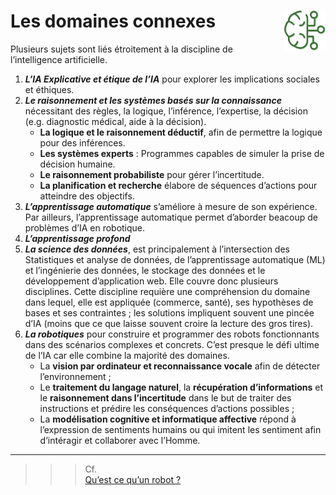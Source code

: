 # **Les domaines connexes** <a href="../../../"><img src="https://github.com/MiKL5/BI/raw/master/assets/bi.svg" alt="Les intelligences artificielles" align="right" height="64px"></a></h1>
Plusieurs sujets sont liés étroitement à la discipline de l’intelligence artificielle.

1. _**L’IA Explicative et étique de l’IA**_ pour explorer les implications sociales et éthiques.
2. _**Le raisonnement et les systèmes basés sur la connaissance**_ nécessitant des règles, la logique, l’inférence, l’expertise, la décision (e.g. diagnostic médical, aide à la décision).
    * **La logique et le raisonnement déductif**, afin de permettre la logique pour des inférences.
    * **Les systèmes experts** : Programmes capables de simuler la prise de décision humaine.
    * **Le raisonnement probabiliste** pour gérer l’incertitude.
    * **La planification et recherche** élabore de séquences d’actions pour atteindre des objectifs.
3. _**L’apprentissage automatique**_ s’améliore à mesure de son expérience.
    Par ailleurs, l’apprentissage automatique permet d’aborder beacoup de problèmes d’IA en robotique.
4. _**L’apprentissage profond**_
5. _**La science des données**_, est principalement à l’intersection des Statistiques et analyse de données, de l’apprentissage automatique (ML) et l’ingénierie des données, le stockage des données et le développement d’application web. Elle couvre donc plusieurs disciplines. Cette discipline requière une compréhension du domaine dans lequel, elle est appliquée (commerce, santé), ses hypothèses de bases et ses contraintes ; les solutions impliquent souvent une pincée d’IA (moins que ce que laisse souvent croire la lecture des gros tires).
6. _**La robotiques**_ pour construire et programmer des robots fonctionnants dans des scénarios complexes et concrets. C’est presque le défi ultime de l’IA car elle combine la majorité des domaines.
    * La **vision par ordinateur et reconnaissance vocale** afin de détecter l’environnement ;
    * Le **traitement du langage naturel**, la **récupération d’informations** et le **raisonnement dans l’incertitude**  dans le but de traiter des instructions et prédire les conséquences d’actions possibles ;
    * La **modélisation cognitive et informatique affective** répond à l’expression de sentiments humains ou qui imitent les sentiment afin d’intéragir et collaborer avec l’Homme. 

___
>>>Cf.  
[Qu’est ce qu’un robot ?](https://github.com/MiKL5/robotics/docs/define)